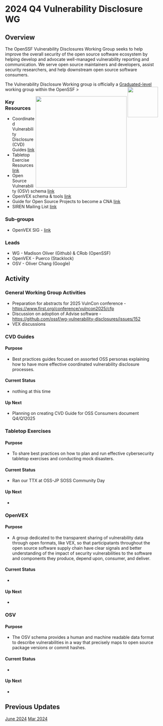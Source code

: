 # 2024 Q4 Vulnerability Disclosure WG


## Overview
The OpenSSF Vulnerability Disclosures Working Group seeks to help improve the overall security of the open source software ecosystem by helping develop and advocate well-managed vulnerability reporting and communication. We serve open source maintainers and developers, assist security researchers, and help downstream open source software consumers.

The Vulnerability Disclosure Working group is officially a [Graduated-level](https://github.com/ossf/tac/blob/main/process/working-group-lifecycle.md) working group within the OpenSSF <img align="right" src="https://github.com/ossf/tac/blob/main/files/images/OpenSSF_StagesBadges_graduated.png" width="100" height="100">>

<img align="right" src="https://github.com/ossf/wg-vulnerability-disclosures/blob/main/ossf-goose-vuln.png" width="300" height="300">


### Key Resources
- Coordinated Vulnerability Disclosure (CVD) Guides [link](https://github.com/ossf/oss-vulnerability-guide)
- Tabletop Exercise Resources [link](https://github.com/ossf/wg-vulnerability-disclosures/tree/main/docs/TTX)
- Open Source Vulnerability (OSV) schema [link](https://github.com/ossf/osv-schema)
- OpenVEX schema & tools [link](https://github.com/ossf/OpenVEX)
- Guide for Open Source Projects to become a CNA [link](https://github.com/ossf/wg-vulnerability-disclosures/blob/main/docs/guides/becoming-a-cna-as-an-open-source-org-or-project.md)
- SIREN Mailing List [link](https://github.com/ossf/wg-vulnerability-disclosures/blob/main/docs/SIREN/siren-FAQ.md)

### Sub-groups
- OpenVEX SIG - [link](https://github.com/ossf/OpenVEX)

 
  
### Leads	
- WG - Madison Oliver (Github) & CRob (OpenSSF)
- OpenVEX - Puerco (Stacklock)
- OSV - Oliver Chang (Google)

## Activity
### General Working Group Activities
- Preparation for abstracts for 2025 VulnCon conference - https://www.first.org/conference/vulncon2025/cfp
- Discussion on adoption of Advise software - https://github.com/ossf/wg-vulnerability-disclosures/issues/152
- VEX discussions
  

### CVD Guides
#### Purpose
- Best practices guides focused on assorted OSS personas explaining how to have more effective coordinated vulnerability disclosure processes.
#### Current Status
- nothing at this time
#### Up Next
-  Planning on creating CVD Guide for OSS Consumers document Q4/Q12025

### Tabletop Exercises
#### Purpose
- To share best practices on how to plan and run effective cybersecurity tabletop exercises and conducting mock disasters.
#### Current Status
- Ran our TTX at OSS-JP SOSS Community Day
#### Up Next
-  

### OpenVEX
#### Purpose
- A group dedicated to the transparent sharing of vulnerability data through open formats, like VEX, so that participatants throughout the open source software supply chain have clear signals and better understanding of the impact of security vulnerabilities to the software and components they produce, depend upon, consumer, and deliver.
#### Current Status
-
#### Up Next
-  

### OSV
#### Purpose
- The OSV schema provides a human and machine readable data format to describe vulnerabilities in a way that precisely maps to open source package versions or commit hashes.
#### Current Status
-
#### Up Next
-



## Previous Updates
[June 2024](https://docs.google.com/presentation/d/1hW_Zp46xBoCRsOUtNM8EUwTQpnDU9MssoE0JEqvkkZg/)
[Mar 2024](https://docs.google.com/presentation/d/1uSVAdO0QN8KItM_0sYcwsoNiKytM1Sa0effEPL_fNaw) 
